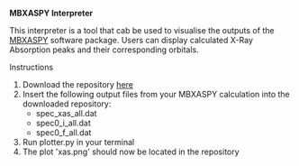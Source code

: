 **MBXASPY Interpreter**

This interpreter is a tool that cab be used to visualise the outputs of the [MBXASPY](https://github.com/yufengliang/mbxaspy) software package. Users can display calculated X-Ray Absorption peaks and their corresponding orbitals.

Instructions

1. Download the repository [here](https://github.com/darrrenohd/MBXASPY_interpreter/archive/refs/heads/main.zip)
2. Insert the following output files from your MBXASPY calculation into the downloaded repository:
   - spec_xas_all.dat
   - spec0_i_all.dat
   - spec0_f_all.dat
3. Run plotter.py in your terminal
4. The plot 'xas.png' should now be located in the repository
